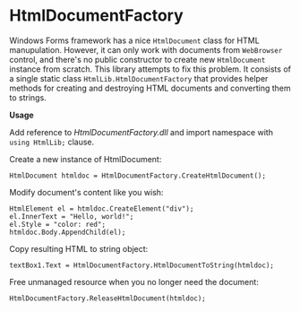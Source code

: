 # HtmlDocumentFactory

Windows Forms framework has a nice `HtmlDocument` class for HTML manupulation. However, it can only work with documents from `WebBrowser` control, and there's no public constructor to create new `HtmlDocument` instance from scratch. This library attempts to fix this problem. It consists of a single static class `HtmlLib.HtmlDocumentFactory` that provides helper methods for creating and destroying HTML documents and converting them to strings.

**Usage**

Add reference to *HtmlDocumentFactory.dll* and import namespace with `using HtmlLib;` clause.

Create a new instance of HtmlDocument:

    HtmlDocument htmldoc = HtmlDocumentFactory.CreateHtmlDocument();

Modify document's content like you wish:

    HtmlElement el = htmldoc.CreateElement("div");
    el.InnerText = "Hello, world!";
    el.Style = "color: red";
    htmldoc.Body.AppendChild(el);

Copy resulting HTML to string object:

    textBox1.Text = HtmlDocumentFactory.HtmlDocumentToString(htmldoc);
    
Free unmanaged resource when you no longer need the document:

    HtmlDocumentFactory.ReleaseHtmlDocument(htmldoc);
